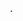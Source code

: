                                      .                                                                                                                                                                                                                                                                                                                                                                                                                                         
   
    
    
             
      
    
   
